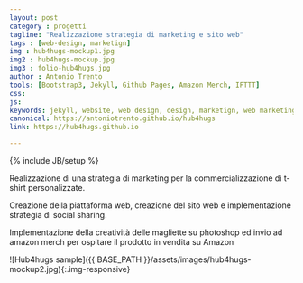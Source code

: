 ```yaml
---
layout: post
category : progetti
tagline: "Realizzazione strategia di marketing e sito web"
tags : [web-design, marketign]
img : hub4hugs-mockup1.jpg
img2 : hub4hugs-mockup.jpg
img3 : folio-hub4hugs.jpg
author : Antonio Trento
tools: [Bootstrap3, Jekyll, Github Pages, Amazon Merch, IFTTT]
css: 
js: 
keywords: jekyll, website, web design, design, marketign, web marketing, amazon, t-shirts
canonical: https://antoniotrento.github.io/hub4hugs
link: https://hub4hugs.github.io

---
```

{% include JB/setup %}
<!--more-->

Realizzazione di una strategia di marketing per la commercializzazione di t-shirt personalizzate.

Creazione della piattaforma web, creazione del sito web e implementazione strategia di social sharing.

Implementazione della creatività delle magliette su photoshop ed invio ad amazon merch per ospitare il prodotto in vendita su Amazon

![Hub4hugs sample]({{ BASE_PATH }}/assets/images/hub4hugs-mockup2.jpg){:.img-responsive}
